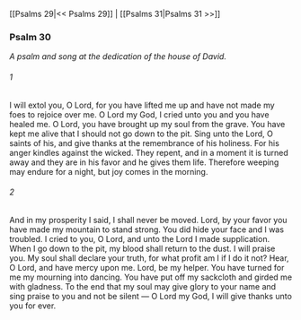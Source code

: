 [[Psalms 29|<< Psalms 29]]  |  [[Psalms 31|Psalms 31 >>]]

### Psalm 30

*A psalm and song at the dedication of the house of David.*

###### 1
I will extol you, O Lord, for you have lifted me up and have not made my foes to rejoice over me. O Lord my God, I cried unto you and you have healed me. O Lord, you have brought up my soul from the grave. You have kept me alive that I should not go down to the pit. Sing unto the Lord, O saints of his, and give thanks at the remembrance of his holiness. For his anger kindles against the wicked. They repent, and in a moment it is turned away and they are in his favor and he gives them life. Therefore weeping may endure for a night, but joy comes in the morning.

###### 2
And in my prosperity I said, I shall never be moved. Lord, by your favor you have made my mountain to stand strong. You did hide your face and I was troubled. I cried to you, O Lord, and unto the Lord I made supplication. When I go down to the pit, my blood shall return to the dust. I will praise you. My soul shall declare your truth, for what profit am I if I do it not? Hear, O Lord, and have mercy upon me. Lord, be my helper. You have turned for me my mourning into dancing. You have put off my sackcloth and girded me with gladness. To the end that my soul may give glory to your name and sing praise to you and not be silent — O Lord my God, I will give thanks unto you for ever.